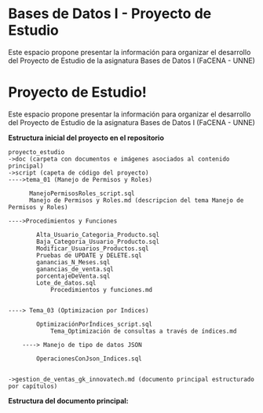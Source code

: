 # Bases de Datos I - Proyecto de Estudio
Este espacio propone presentar la información para organizar el desarrollo del Proyecto de Estudio de la asignatura Bases de Datos I (FaCENA - UNNE)


# Proyecto de Estudio!

Este espacio propone presentar la información para organizar el desarrollo del Proyecto de Estudio de la asignatura Bases de Datos I (FaCENA - UNNE)

**Estructura inicial del proyecto en el repositorio**

    proyecto_estudio
    ->doc (carpeta con documentos e imágenes asociados al contenido principal)
    ->script (capeta de código del proyecto)
	---->tema_01 (Manejo de Permisos y Roles)
 
		  ManejoPermisosRoles_script.sql
		  Manejo de Permisos y Roles.md (descripcion del tema Manejo de Permisos y Roles)
    
	---->Procedimientos y Funciones
 
			Alta_Usuario_Categoria_Producto.sql 
			Baja_Categoria_Usuario_Producto.sql 
			Modificar_Usuarios_Productos.sql
			Pruebas de UPDATE y DELETE.sql
			ganancias_N_Meses.sql
			ganancias_de_venta.sql
			porcentajeDeVenta.sql
   			Lote_de_datos.sql
      			Procedimientos y funciones.md 
			

	----> Tema_03 (Optimizacion por Indices)
 
 			OptimizaciónPorÍndices_script.sql
    			Tema_Optimización de consultas a través de índices.md
       
       	----> Manejo de tipo de datos JSON
			
			OperacionesConJson_Indices.sql

       
    ->gestion_de_ventas_gk_innovatech.md (documento principal estructurado por capítulos)
    
**Estructura del documento principal:**

